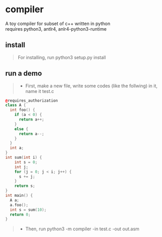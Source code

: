 # compiler
A toy compiler for subset of c++ written in python  
requires python3, antlr4, anlr4-python3-runtime
## install
>For installing, run python3 setup.py install
## run a demo  
>* First, make a new file, write some codes (like the follwing) in it, name it test.c
```c++
@requires_authorization
class A {
  int foo() {
    if (a < 0) {
      return a++;
    }
    else {
      return a--;
    }
  }
  int a;
}
int sum(int i) {
    int s = 0;
    int j;
    for (j = 0; j < i; j++) {
      s += j;
    }
    return s;
}
int main() {
  A a;
  a.foo();
  int s = sum(10);
  return 0;
}
```  
>* Then, run python3 -m compiler -in test.c -out out.asm 

